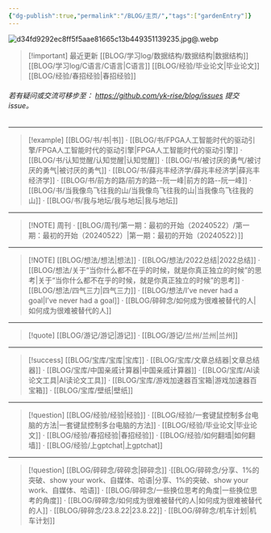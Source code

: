 ```yaml
---
{"dg-publish":true,"permalink":"/BLOG/主页/","tags":["gardenEntry"]}
---
```


![d34fd9292ec8ff5f5aae81665c13b449351139235.jpg@.webp](/img/user/BLOG/d34fd9292ec8ff5f5aae81665c13b449351139235.jpg@.webp)


> [!important] 最近更新
> [[BLOG/学习log/数据结构/数据结构\|数据结构]]
> [[BLOG/学习log/C语言/C语言\|C语言]]
> [[BLOG/经验/毕业论文\|毕业论文]]
> [[BLOG/经验/春招经验\|春招经验]]
>  



######  若有疑问或交流可移步至： https://github.com/yk-rise/blog/issues     提交issue。
---

> [!example]  [[BLOG/书/书\|书]] 
· [[BLOG/书/FPGA人工智能时代的驱动引擎/FPGA人工智能时代的驱动引擎\|FPGA人工智能时代的驱动引擎]]
· [[BLOG/书/认知觉醒/认知觉醒\|认知觉醒]]
· [[BLOG/书/被讨厌的勇气/被讨厌的勇气\|被讨厌的勇气]]
· [[BLOG/书/薛兆丰经济学/薛兆丰经济学\|薛兆丰经济学]]
· [[BLOG/书/前方的路/前方的路--阮一峰\|前方的路--阮一峰]]
· [[BLOG/书/当我像鸟飞往我的山/当我像鸟飞往我的山\|当我像鸟飞往我的山]]
· [[BLOG/书/我与地坛/我与地坛\|我与地坛]]

---

> [!NOTE] 周刊
> · [[BLOG/周刊/第一期：最初的开始（20240522）/第一期：最初的开始（20240522）\|第一期：最初的开始（20240522）]]



---

> [!NOTE]  [[BLOG/想法/想法\|想法]]
> · [[BLOG/想法/2022总结\|2022总结]]
· [[BLOG/想法/关于“当你什么都不在乎的时候，就是你真正独立的时候”的思考\|关于“当你什么都不在乎的时候，就是你真正独立的时候”的思考]]
· [[BLOG/想法/四气三力\|四气三力]]
· [[BLOG/想法/I’ve never had a goal\|I’ve never had a goal]]
· [[BLOG/碎碎念/如何成为很难被替代的人\|如何成为很难被替代的人]]

---

> [!quote]  [[BLOG/游记/游记\|游记]]
> · [[BLOG/游记/兰州/兰州\|兰州]]

---

> [!success] [[BLOG/宝库/宝库\|宝库]]
>· [[BLOG/宝库/文章总结器\|文章总结器]]
· [[BLOG/宝库/中国亲戚计算器\|中国亲戚计算器]]
· [[BLOG/宝库/AI读论文工具\|AI读论文工具]]
· [[BLOG/宝库/游戏加速器百宝箱\|游戏加速器百宝箱]]
· [[BLOG/宝库/壁纸\|壁纸]]

---

> [!question]  [[BLOG/经验/经验\|经验]]
> · [[BLOG/经验/一套键鼠控制多台电脑的方法\|一套键鼠控制多台电脑的方法]]
· [[BLOG/经验/毕业论文\|毕业论文]]
· [[BLOG/经验/春招经验\|春招经验]]
· [[BLOG/经验/如何翻墙\|如何翻墙]]
· [[BLOG/经验/上gptchat\|上gptchat]]


---
> [!question]  [[BLOG/碎碎念/碎碎念\|碎碎念]]
> ·[[BLOG/碎碎念/分享、1%的突破、show your work、自媒体、哈语\|分享、1%的突破、show your work、自媒体、哈语]]
· [[BLOG/碎碎念/一些换位思考的角度\|一些换位思考的角度]]
· [[BLOG/碎碎念/如何成为很难被替代的人\|如何成为很难被替代的人]]
· [[BLOG/碎碎念/23.8.22\|23.8.22]]
· [[BLOG/碎碎念/机车计划\|机车计划]]


